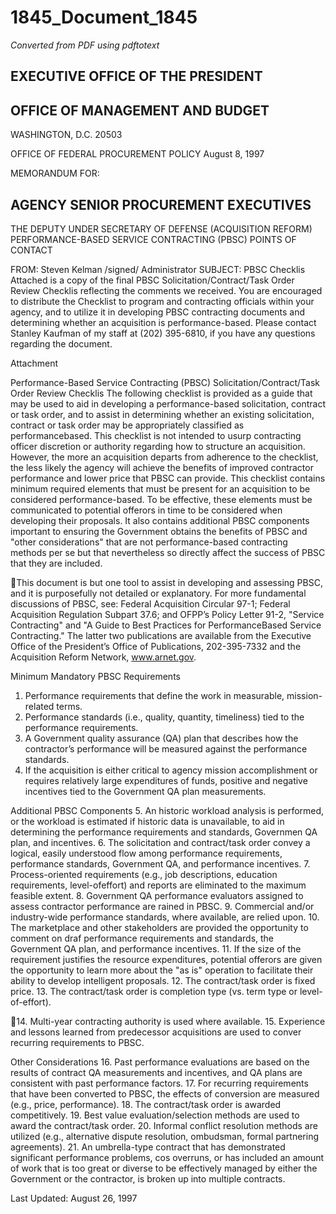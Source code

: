 # 1845_Document_1845

_Converted from PDF using pdftotext_

## EXECUTIVE OFFICE OF THE PRESIDENT
## OFFICE OF MANAGEMENT AND BUDGET
WASHINGTON, D.C. 20503

OFFICE OF FEDERAL PROCUREMENT POLICY
August 8, 1997

MEMORANDUM FOR:
## AGENCY SENIOR PROCUREMENT EXECUTIVES
THE DEPUTY UNDER SECRETARY OF DEFENSE (ACQUISITION REFORM)
PERFORMANCE-BASED SERVICE CONTRACTING (PBSC) POINTS OF CONTACT

FROM:
Steven Kelman /signed/
Administrator
SUBJECT: PBSC Checklis
Attached is a copy of the final PBSC Solicitation/Contract/Task Order Review Checklis
reflecting the comments we received. You are encouraged to distribute the Checklist to
program and contracting officials within your agency, and to utilize it in developing PBSC
contracting documents and determining whether an acquisition is performance-based.
Please contact Stanley Kaufman of my staff at (202) 395-6810, if you have any questions
regarding the document.

Attachment

Performance-Based Service Contracting (PBSC)
Solicitation/Contract/Task Order Review Checklis
The following checklist is provided as a guide that may be used to aid in developing a
performance-based solicitation, contract or task order, and to assist in determining whether an
existing solicitation, contract or task order may be appropriately classified as performancebased. This checklist is not intended to usurp contracting officer discretion or authority
regarding how to structure an acquisition. However, the more an acquisition departs from
adherence to the checklist, the less likely the agency will achieve the benefits of improved
contractor performance and lower price that PBSC can provide.
This checklist contains minimum required elements that must be present for an acquisition to
be considered performance-based. To be effective, these elements must be communicated to
potential offerors in time to be considered when developing their proposals. It also contains
additional PBSC components important to ensuring the Government obtains the benefits of
PBSC and "other considerations" that are not performance-based contracting methods per se
but that nevertheless so directly affect the success of PBSC that they are included.

This document is but one tool to assist in developing and assessing PBSC, and it is
purposefully not detailed or explanatory. For more fundamental discussions of PBSC, see:
Federal Acquisition Circular 97-1; Federal Acquisition Regulation Subpart 37.6; and OFPP’s
Policy Letter 91-2, "Service Contracting" and "A Guide to Best Practices for PerformanceBased Service Contracting." The latter two publications are available from the Executive Office
of the President’s Office of Publications, 202-395-7332 and the Acquisition Reform Network,
www.arnet.gov.

Minimum Mandatory PBSC Requirements
1. Performance requirements that define the work in measurable, mission-related terms.
2. Performance standards (i.e., quality, quantity, timeliness) tied to the performance
requirements.
3. A Government quality assurance (QA) plan that describes how the contractor’s performance
will be measured against the performance standards.
4. If the acquisition is either critical to agency mission accomplishment or requires relatively
large expenditures of funds, positive and negative incentives tied to the Government QA plan
measurements.

Additional PBSC Components
5. An historic workload analysis is performed, or the workload is estimated if historic data is
unavailable, to aid in determining the performance requirements and standards, Governmen
QA plan, and incentives.
6. The solicitation and contract/task order convey a logical, easily understood flow among
performance requirements, performance standards, Government QA, and performance
incentives.
7. Process-oriented requirements (e.g., job descriptions, education requirements, level-ofeffort) and reports are eliminated to the maximum feasible extent.
8. Government QA performance evaluators assigned to assess contractor performance are
rained in PBSC.
9. Commercial and/or industry-wide performance standards, where available, are relied upon.
10. The marketplace and other stakeholders are provided the opportunity to comment on draf
performance requirements and standards, the Government QA plan, and performance
incentives.
11. If the size of the requirement justifies the resource expenditures, potential offerors are
given the opportunity to learn more about the "as is" operation to facilitate their ability to
develop intelligent proposals.
12. The contract/task order is fixed price.
13. The contract/task order is completion type (vs. term type or level-of-effort).

14. Multi-year contracting authority is used where available.
15. Experience and lessons learned from predecessor acquisitions are used to conver
recurring requirements to PBSC.

Other Considerations
16. Past performance evaluations are based on the results of contract QA measurements and
incentives, and QA plans are consistent with past performance factors.
17. For recurring requirements that have been converted to PBSC, the effects of conversion
are measured (e.g., price, performance).
18. The contract/task order is awarded competitively.
19. Best value evaluation/selection methods are used to award the contract/task order.
20. Informal conflict resolution methods are utilized (e.g., alternative dispute resolution,
ombudsman, formal partnering agreements).
21. An umbrella-type contract that has demonstrated significant performance problems, cos
overruns, or has included an amount of work that is too great or diverse to be effectively
managed by either the Government or the contractor, is broken up into multiple contracts.

Last Updated: August 26, 1997

